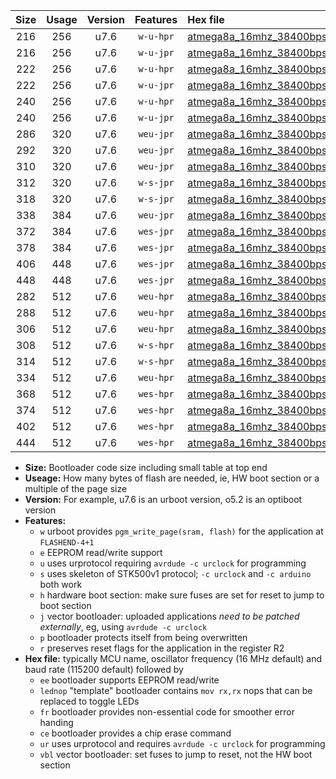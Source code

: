 |Size|Usage|Version|Features|Hex file|
|:-:|:-:|:-:|:-:|:--|
|216|256|u7.6|`w-u-hpr`|[atmega8a_16mhz_38400bps_ur.hex](https://raw.githubusercontent.com/stefanrueger/urboot/main/atmega8a_16mhz_38400bps_ur.hex)|
|216|256|u7.6|`w-u-jpr`|[atmega8a_16mhz_38400bps_ur_vbl.hex](https://raw.githubusercontent.com/stefanrueger/urboot/main/atmega8a_16mhz_38400bps_ur_vbl.hex)|
|222|256|u7.6|`w-u-hpr`|[atmega8a_16mhz_38400bps_lednop_ur.hex](https://raw.githubusercontent.com/stefanrueger/urboot/main/atmega8a_16mhz_38400bps_lednop_ur.hex)|
|222|256|u7.6|`w-u-jpr`|[atmega8a_16mhz_38400bps_lednop_ur_vbl.hex](https://raw.githubusercontent.com/stefanrueger/urboot/main/atmega8a_16mhz_38400bps_lednop_ur_vbl.hex)|
|240|256|u7.6|`w-u-hpr`|[atmega8a_16mhz_38400bps_lednop_fr_ur.hex](https://raw.githubusercontent.com/stefanrueger/urboot/main/atmega8a_16mhz_38400bps_lednop_fr_ur.hex)|
|240|256|u7.6|`w-u-jpr`|[atmega8a_16mhz_38400bps_lednop_fr_ur_vbl.hex](https://raw.githubusercontent.com/stefanrueger/urboot/main/atmega8a_16mhz_38400bps_lednop_fr_ur_vbl.hex)|
|286|320|u7.6|`weu-jpr`|[atmega8a_16mhz_38400bps_ee_ur_vbl.hex](https://raw.githubusercontent.com/stefanrueger/urboot/main/atmega8a_16mhz_38400bps_ee_ur_vbl.hex)|
|292|320|u7.6|`weu-jpr`|[atmega8a_16mhz_38400bps_ee_lednop_ur_vbl.hex](https://raw.githubusercontent.com/stefanrueger/urboot/main/atmega8a_16mhz_38400bps_ee_lednop_ur_vbl.hex)|
|310|320|u7.6|`weu-jpr`|[atmega8a_16mhz_38400bps_ee_lednop_fr_ur_vbl.hex](https://raw.githubusercontent.com/stefanrueger/urboot/main/atmega8a_16mhz_38400bps_ee_lednop_fr_ur_vbl.hex)|
|312|320|u7.6|`w-s-jpr`|[atmega8a_16mhz_38400bps_vbl.hex](https://raw.githubusercontent.com/stefanrueger/urboot/main/atmega8a_16mhz_38400bps_vbl.hex)|
|318|320|u7.6|`w-s-jpr`|[atmega8a_16mhz_38400bps_lednop_vbl.hex](https://raw.githubusercontent.com/stefanrueger/urboot/main/atmega8a_16mhz_38400bps_lednop_vbl.hex)|
|338|384|u7.6|`weu-jpr`|[atmega8a_16mhz_38400bps_ee_lednop_fr_ce_ur_vbl.hex](https://raw.githubusercontent.com/stefanrueger/urboot/main/atmega8a_16mhz_38400bps_ee_lednop_fr_ce_ur_vbl.hex)|
|372|384|u7.6|`wes-jpr`|[atmega8a_16mhz_38400bps_ee_vbl.hex](https://raw.githubusercontent.com/stefanrueger/urboot/main/atmega8a_16mhz_38400bps_ee_vbl.hex)|
|378|384|u7.6|`wes-jpr`|[atmega8a_16mhz_38400bps_ee_lednop_vbl.hex](https://raw.githubusercontent.com/stefanrueger/urboot/main/atmega8a_16mhz_38400bps_ee_lednop_vbl.hex)|
|406|448|u7.6|`wes-jpr`|[atmega8a_16mhz_38400bps_ee_lednop_fr_vbl.hex](https://raw.githubusercontent.com/stefanrueger/urboot/main/atmega8a_16mhz_38400bps_ee_lednop_fr_vbl.hex)|
|448|448|u7.6|`wes-jpr`|[atmega8a_16mhz_38400bps_ee_lednop_fr_ce_vbl.hex](https://raw.githubusercontent.com/stefanrueger/urboot/main/atmega8a_16mhz_38400bps_ee_lednop_fr_ce_vbl.hex)|
|282|512|u7.6|`weu-hpr`|[atmega8a_16mhz_38400bps_ee_ur.hex](https://raw.githubusercontent.com/stefanrueger/urboot/main/atmega8a_16mhz_38400bps_ee_ur.hex)|
|288|512|u7.6|`weu-hpr`|[atmega8a_16mhz_38400bps_ee_lednop_ur.hex](https://raw.githubusercontent.com/stefanrueger/urboot/main/atmega8a_16mhz_38400bps_ee_lednop_ur.hex)|
|306|512|u7.6|`weu-hpr`|[atmega8a_16mhz_38400bps_ee_lednop_fr_ur.hex](https://raw.githubusercontent.com/stefanrueger/urboot/main/atmega8a_16mhz_38400bps_ee_lednop_fr_ur.hex)|
|308|512|u7.6|`w-s-hpr`|[atmega8a_16mhz_38400bps.hex](https://raw.githubusercontent.com/stefanrueger/urboot/main/atmega8a_16mhz_38400bps.hex)|
|314|512|u7.6|`w-s-hpr`|[atmega8a_16mhz_38400bps_lednop.hex](https://raw.githubusercontent.com/stefanrueger/urboot/main/atmega8a_16mhz_38400bps_lednop.hex)|
|334|512|u7.6|`weu-hpr`|[atmega8a_16mhz_38400bps_ee_lednop_fr_ce_ur.hex](https://raw.githubusercontent.com/stefanrueger/urboot/main/atmega8a_16mhz_38400bps_ee_lednop_fr_ce_ur.hex)|
|368|512|u7.6|`wes-hpr`|[atmega8a_16mhz_38400bps_ee.hex](https://raw.githubusercontent.com/stefanrueger/urboot/main/atmega8a_16mhz_38400bps_ee.hex)|
|374|512|u7.6|`wes-hpr`|[atmega8a_16mhz_38400bps_ee_lednop.hex](https://raw.githubusercontent.com/stefanrueger/urboot/main/atmega8a_16mhz_38400bps_ee_lednop.hex)|
|402|512|u7.6|`wes-hpr`|[atmega8a_16mhz_38400bps_ee_lednop_fr.hex](https://raw.githubusercontent.com/stefanrueger/urboot/main/atmega8a_16mhz_38400bps_ee_lednop_fr.hex)|
|444|512|u7.6|`wes-hpr`|[atmega8a_16mhz_38400bps_ee_lednop_fr_ce.hex](https://raw.githubusercontent.com/stefanrueger/urboot/main/atmega8a_16mhz_38400bps_ee_lednop_fr_ce.hex)|

- **Size:** Bootloader code size including small table at top end
- **Useage:** How many bytes of flash are needed, ie, HW boot section or a multiple of the page size
- **Version:** For example, u7.6 is an urboot version, o5.2 is an optiboot version
- **Features:**
  + `w` urboot provides `pgm_write_page(sram, flash)` for the application at `FLASHEND-4+1`
  + `e` EEPROM read/write support
  + `u` uses urprotocol requiring `avrdude -c urclock` for programming
  + `s` uses skeleton of STK500v1 protocol; `-c urclock` and `-c arduino` both work
  + `h` hardware boot section: make sure fuses are set for reset to jump to boot section
  + `j` vector bootloader: uploaded applications *need to be patched externally*, eg, using `avrdude -c urclock`
  + `p` bootloader protects itself from being overwritten
  + `r` preserves reset flags for the application in the register R2
- **Hex file:** typically MCU name, oscillator frequency (16 MHz default) and baud rate (115200 default) followed by
  + `ee` bootloader supports EEPROM read/write
  + `lednop` "template" bootloader contains `mov rx,rx` nops that can be replaced to toggle LEDs
  + `fr` bootloader provides non-essential code for smoother error handing
  + `ce` bootloader provides a chip erase command
  + `ur` uses urprotocol and requires `avrdude -c urclock` for programming
  + `vbl` vector bootloader: set fuses to jump to reset, not the HW boot section
